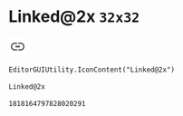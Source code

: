 # Linked@2x `32x32`
<img src="/img/Linked@2x.png" width=32 height=32>

``` CSharp
EditorGUIUtility.IconContent("Linked@2x")
```
```
Linked@2x
```
```
1818164797828020291
```
